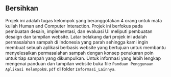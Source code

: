 ## Bersihkan
Projek ini adalah tugas kelompok yang beranggotakan 4 orang untuk mata kuliah Human and Computer Interaction. Projek ini berfokus pada pembuatan desain, implementasi, dan evaluasi UI meliputi pembuatan desaign dan tampilan website. Latar belakang dari projek ini adalah permasalahan sampah di Indonesia yang parah sehingga kami ingin membuat sebuah aplikasi berbasis website yang bertujuan untuk membantu menyelesaikan permasalahan sampah dengan konsep penukaran poin untuk tiap sampah yang dikumpulkan. Untuk informasi yang lebih lengkap mengenai panduan dan tampilan website buka file `Panduan Penggunaan Aplikasi Kelompok8.pdf` di folder `Informasi_Lainnya`.
